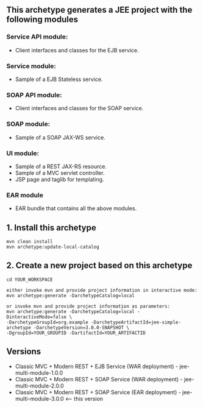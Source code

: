 
## This archetype generates a JEE project with the following modules

### Service API module:

- Client interfaces and classes for the EJB service.

### Service module:

- Sample of a EJB Stateless service.

### SOAP API module:

- Client interfaces and classes for the SOAP service.

### SOAP module:

- Sample of a SOAP JAX-WS service.

### UI module:

- Sample of a REST JAX-RS resource.
- Sample of a MVC servlet controller.
- JSP page and taglib for templating.

### EAR module

- EAR bundle that contains all the above modules.

## 1. Install this archetype

```
mvn clean install
mvn archetype:update-local-catalog
```

## 2. Create a new project based on this archetype

```
cd YOUR_WORKSPACE

either invoke mvn and provide project information in interactive mode:
mvn archetype:generate -DarchetypeCatalog=local

or invoke mvn and provide project information as parameters:
mvn archetype:generate -DarchetypeCatalog=local -DinteractiveMode=false \
-DarchetypeGroupId=org.example -DarchetypeArtifactId=jee-simple-archetype -DarchetypeVersion=3.0.0-SNAPSHOT \
-DgroupId=YOUR_GROUPID -DartifactId=YOUR_ARTIFACTID
```

## Versions

- Classic MVC + Modern REST + EJB Service  (WAR deployment) - jee-multi-module-1.0.0
- Classic MVC + Modern REST + SOAP Service (WAR deployment) - jee-multi-module-2.0.0
- Classic MVC + Modern REST + SOAP Service (EAR deployment) - jee-multi-module-3.0.0 <-- this version
